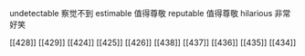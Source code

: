 




undetectable 察觉不到
estimable 值得尊敬
reputable 值得尊敬
hilarious 非常好笑

[[428]]
[[429]]
[[424]]
[[425]]
[[426]]
[[438]]
[[437]]
[[436]]
[[435]]
[[434]]